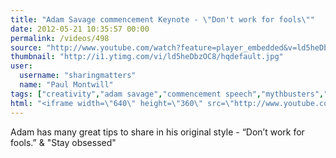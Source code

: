 ```yaml
---
title: "Adam Savage commencement Keynote - \"Don't work for fools\""
date: 2012-05-21 10:35:57 00:00
permalink: /videos/498
source: "http://www.youtube.com/watch?feature=player_embedded&v=ld5heDbzOC8"
thumbnail: "http://i1.ytimg.com/vi/ld5heDbzOC8/hqdefault.jpg"
user:
  username: "sharingmatters"
  name: "Paul Montwill"
tags: ["creativity","adam savage","commencement speech","mythbusters","college"]
html: "<iframe width=\"640\" height=\"360\" src=\"http://www.youtube.com/embed/ld5heDbzOC8?wmode=transparent&fs=1&feature=oembed\" frameborder=\"0\" allowfullscreen></iframe>"
---
```


Adam has many great tips to share in his original style - “Don’t work for fools.” & "Stay obsessed"
